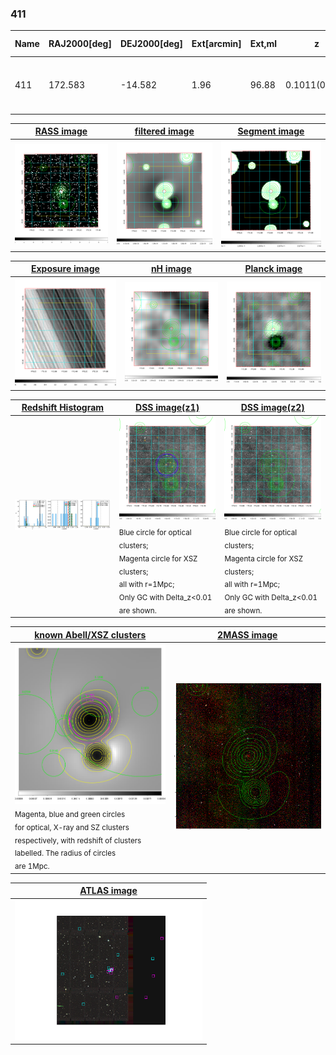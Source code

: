 <div STYLE="page-break-after: always;"></div>

### 411

|Name|RAJ2000[deg]|DEJ2000[deg] |Ext[arcmin]| Ext,ml | z | z_src| C|GC(XSZ,Delta_z<0.01)| GC(OPT,Delta_z<0.01)|GC| R_sig[arcmin] | R500[arcmin] | R500[Mpc]| CRsig[c/s] | CR500[c/s] |L500[1E44 erg/s]|F500[1E-12 erg/s/cm^2]| M500[1E14 Msun]|Tx[keV]|Cnt_sig|Beta|Rc[arcmin]|Comment|Alias|
|---|---|---|---|---|---|------|---|--------|---------|----------|---|---|---|---|---|---|---|---|---|---|---|---|---|---|
|411| 172.583| -14.582| 1.96| 96.88| 0.1011(0.008)| z1, z_xsz| B| MCXC, XB, XCS| A, N, W| A, MCXC, N, W, XB, XCS| 8.312| 9.339| 1.044| 0.393(0.046)| 0.401(0.047)| 1.969(0.102)| 7.586(0.394)| 3.56(0.09)| 4.84(0.08)| 129.6| 0.881(-0.107+0.082)| 3.711(-0.640+0.477)| -| k210|

|[RASS image](../image/411/411_img.pdf)|[filtered image](../image/411/411_fil.pdf)|[Segment image](../image/411/411_seg.pdf)|
|-------------------|--------------------|-------------------|
| <img src="../image/411/411_img.png" width="300">  | <img src="../image/411/411_fil.png" width="300">   | <img src="../image/411/411_seg.png" width="300">  |

|[Exposure image](../image/411/411_mex.pdf)| [nH image](../image/411/411_nh.pdf)| [Planck image](../image/411/411_p.pdf)|
|-------------------|--------------------|-------------------|
|<img src="../image/411/411_mex.png" width="300">   | <img src="../image/411/411_nh.png" width="300">    | <img src="../image/411/411_p.png" width="300"> |

|[Redshift Histogram](../image/411/411_zg.pdf) | [DSS image(z1)](../image/411/411_dss_z1.pdf)      |  [DSS image(z2)](../image/411/411_dss_z2.pdf)    |
|-------------------|--------------------|-------------------|
|<img src="../image/411/411_zg.png" width="300"> |<img src="../image/411/411_dss_z1.png" width="300"> <sub><br>Blue circle for optical clusters; <br>Magenta circle for XSZ clusters; <br>all with r=1Mpc; <br>Only GC with Delta_z<0.01 are shown. </sub>| <img src="../image/411/411_dss_z2.png" width="300"><sub><br>Blue circle for optical clusters; <br>Magenta circle for XSZ clusters; <br>all with r=1Mpc; <br>Only GC with Delta_z<0.01 are shown. </sub> |

|[known Abell/XSZ clusters](../image/411/411_gc.pdf) | [2MASS image](../image/411/411_2mass.pdf)      |
|-------------------|-------------------|
|<img src=../image/411/411_gc.png width="300"> <br><sub>Magenta, blue and green circles <br>for optical, X-ray and SZ clusters <br>respectively, with redshift of clusters <br>labelled. The radius of circles <br>are 1Mpc.</sub>|<img src="../image/411/411_2mass.png" width="300">  |

|[ATLAS image](../image/411/411_s.pdf)        |
|-------------------|
| <img src="../image/411/411_s.pdf" width="300">  |
